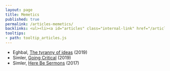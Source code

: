 ```yaml
---
layout: page
title: Memetics
published: true
permalink: /articles-memetics/
backlinks: <ul><li><a id="articles" class="internal-link" href="/articles/">Articles</a></li></ul>
tooltips: 
- path: tooltip_articles.js
---
```


* Eghbal, [The tyranny of ideas](https://nadiaeghbal.com/ideas) (2019)
* Simler, [Going Critical](https://meltingasphalt.com/going-critical/) (2019)
* Simler, [Here Be Sermons](https://meltingasphalt.com/here-be-sermons/) (2017)

